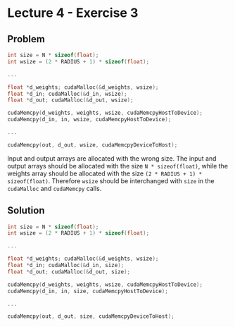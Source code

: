 # Lecture 4 - Exercise 3

## Problem
```c
int size = N * sizeof(float);
int wsize = (2 * RADIUS + 1) * sizeof(float);

...

float *d_weights; cudaMalloc(&d_weights, wsize);
float *d_in; cudaMalloc(&d_in, wsize);
float *d_out; cudaMalloc(&d_out, wsize);

cudaMemcpy(d_weights, weights, wsize, cudaMemcpyHostToDevice);
cudaMemcpy(d_in, in, wsize, cudaMemcpyHostToDevice);

...

cudaMemcpy(out, d_out, wsize, cudaMemcpyDeviceToHost);
```
Input and output arrays are allocated with the wrong size. The input and output arrays should be allocated with the size `N * sizeof(float)`, while the weights array should be allocated with the size `(2 * RADIUS + 1) * sizeof(float)`.
Therefore `wsize` should be interchanged with `size` in the `cudaMalloc` and `cudaMemcpy` calls.

## Solution
```c
int size = N * sizeof(float);
int wsize = (2 * RADIUS + 1) * sizeof(float);

...

float *d_weights; cudaMalloc(&d_weights, wsize);
float *d_in; cudaMalloc(&d_in, size);
float *d_out; cudaMalloc(&d_out, size);

cudaMemcpy(d_weights, weights, wsize, cudaMemcpyHostToDevice);
cudaMemcpy(d_in, in, size, cudaMemcpyHostToDevice);

...

cudaMemcpy(out, d_out, size, cudaMemcpyDeviceToHost);
```